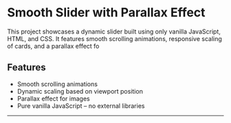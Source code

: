 # Smooth Slider with Parallax Effect

This project showcases a dynamic slider built using only vanilla JavaScript, HTML, and CSS. It features smooth scrolling animations, responsive scaling of cards, and a parallax effect fo

## Features
- Smooth scrolling animations
- Dynamic scaling based on viewport position
- Parallax effect for images
- Pure vanilla JavaScript – no external libraries

---
